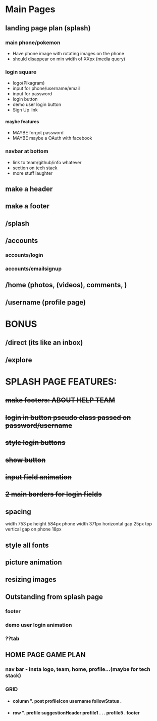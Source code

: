 # Main Pages
## landing page plan (splash)

### main phone/pokemon 
  - Have phone image with rotating images on the phone
  - should disappear on min width of XXpx (media query)

### login square

  - logo(Pikagram)
  - input for phone/username/email
  - input for password
  - login button
  - demo user login button
  - Sign Up link

#### maybe features
  - MAYBE forgot password
  - MAYBE maybe a OAuth with facebook

### navbar at bottom
  - link to team/github/info whatever
  - section on tech stack
  - more stuff laughter


## make a header
## make a footer
## /splash
## /accounts
  ### accounts/login
  ### accounts/emailsignup
## /home (photos, (videos), comments, )
## /username (profile page)

# BONUS
## /direct (its like an inbox)
## /explore


# SPLASH PAGE FEATURES:
## ~~make footers: ABOUT HELP TEAM~~ 
## ~~login in button pseudo class passed on password/username~~
## ~~style login buttons~~
## ~~show button~~
## ~~input field animation~~
## ~~2 main borders for login fields~~

## spacing
width 753 px 
height 584px
phone width 371px
horizontal gap 25px
top vertical gap on phone 18px
## style all fonts
## picture animation
## resizing images

## Outstanding from splash page
### footer
### demo user login animation
### ??tab

## HOME PAGE GAME PLAN
### nav bar - insta logo, team, home, profile...(maybe for tech stack)
### GRID 
  - #### column ". post profileIcon username followStatus .
  - #### row ". profile suggestionHeader profile1 . . . profile5 . footer 


